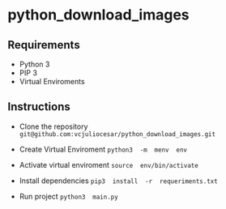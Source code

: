 # python_download_images
## Requirements
-   Python 3
-   PIP 3
-  Virtual Enviroments

## Instructions

  - Clone the repository
```git@github.com:vcjuliocesar/python_download_images.git```
 - Create Virtual Enviroment
  ```python3  -m  menv  env```
  
- Activate virtual enviroment
```source  env/bin/activate```
- Install dependencies
```pip3  install  -r  requeriments.txt```
- Run project
```python3  main.py```